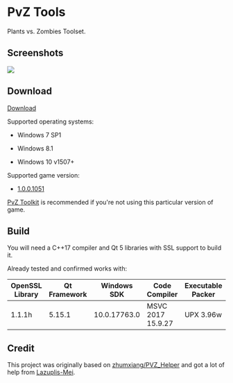 
# PvZ Tools

Plants vs. Zombies Toolset.

## Screenshots

![](https://github.com/lmintlcx/pvztools/raw/master/screenshots/pvztools_preview.webp)

## Download

[Download](https://pvz.lmintlcx.com/tools/)

Supported operating systems:

- Windows 7 SP1

- Windows 8.1

- Windows 10 v1507+

Supported game version:

- [1.0.0.1051](https://pvz.lmintlcx.com/download/)

[PvZ Toolkit](https://github.com/lmintlcx/pvztoolkit/) is recommended if you're not using this particular version of game.

## Build

You will need a C++17 compiler and Qt 5 libraries with SSL support to build it.

Already tested and confirmed works with:

| OpenSSL Library | Qt Framework | Windows SDK | Code Compiler | Executable Packer |
| ------ | ------ | ------ | ------ | ------ |
| 1.1.1h | 5.15.1 | 10.0.17763.0 | MSVC 2017 15.9.27 | UPX 3.96w |

## Credit

This project was originally based on [zhumxiang/PVZ_Helper](https://github.com/zhumxiang/PVZ_Helper) and got a lot of help from [Lazuplis-Mei](https://github.com/Lazuplis-Mei).
